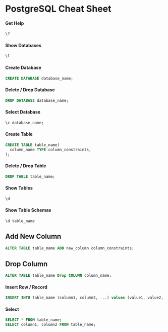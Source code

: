 # PostgreSQL Cheat Sheet

#### Get Help
```sql
\?
```


#### Show Databases
```sql
\l
```


#### Create Database
```sql
CREATE DATABASE database_name;
```


#### Delete / Drop Database
```sql
DROP DATABASE database_name;
```


#### Select Database
```sql
\c database_name;
```


#### Create Table
```sql
CREATE TABLE table_name(
  column_name TYPE column_constraints,
);
```


#### Delete / Drop Table
```sql
DROP TABLE table_name;
```


#### Show Tables
```sql
\d
```


#### Show Table Schemas
```
\d table_name
```


## Add New Column
```sql
ALTER TABLE table_name ADD new_column column_constraints;
```


## Drop Column
```sql
ALTER TABLE table_name Drop COLUMN column_name;
```


#### Insert Row / Record
```sql
INSERT INTO table_name (column1, column2, ...) values (value1, value2, ...);
```


#### Select
```sql
SELECT * FROM table_name;
SELECT column1, column2 FROM table_name;
```
